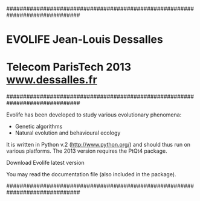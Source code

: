 ##############################################################################
# EVOLIFE                                              Jean-Louis Dessalles  #
#              Telecom ParisTech  2013                     www.dessalles.fr  #
##############################################################################
 
Evolife has been developed to study various evolutionary phenomena:
- Genetic algorithms
- Natural evolution and behavioural ecology
 
It is written in Python v.2 (http://www.python.org/) and should thus run on various platforms.
The 2013 version requires the PtQt4 package.
 
 
Download Evolife latest version
 
You may read the documentation file (also included in the package).
 
 
##############################################################################